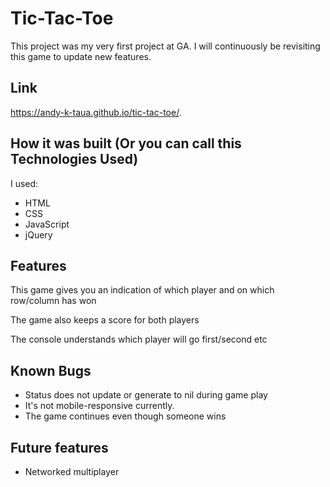# Tic-Tac-Toe
This project was my very first project at GA. I will continuously be revisiting this game to update new features.  
## Link
https://andy-k-taua.github.io/tic-tac-toe/.
## How it was built (Or you can call this Technologies Used)
I used:

- HTML
- CSS
- JavaScript
- jQuery

## Features

This game gives you an indication of which player and on which row/column has won

The game also keeps a score for both players

The console understands which player will go first/second etc


## Known Bugs

- Status does not update or generate to nil during game play
- It's not mobile-responsive currently.
- The game continues even though someone wins
## Future features
- Networked multiplayer
